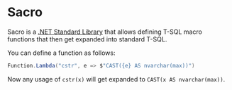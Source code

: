 # Sacro

Sacro is a [.NET Standard Library][netstd] that allows defining T-SQL macro
functions that then get expanded into standard T-SQL.

You can define a function as follows:

```c#
Function.Lambda("cstr", e => $"CAST({e} AS nvarchar(max))")
```

Now any usage of `cstr(x)` will get expanded to `CAST(x AS nvarchar(max))`.


[netstd]: https://docs.microsoft.com/en-us/dotnet/standard/net-standard
